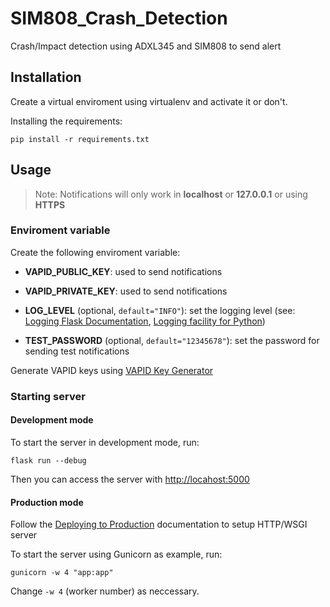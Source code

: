 # SIM808_Crash_Detection

Crash/Impact detection using ADXL345 and SIM808 to send alert

## Installation

Create a virtual enviroment using virtualenv and activate it or don't.

Installing the requirements:

```shell
pip install -r requirements.txt
```

## Usage

> Note: Notifications will only work in **localhost** or **127.0.0.1** or using **HTTPS**

### Enviroment variable

Create the following enviroment variable:

- **VAPID_PUBLIC_KEY**: used to send notifications
  
- **VAPID_PRIVATE_KEY**: used to send notifications
  
- **LOG_LEVEL** (optional, `default="INFO"`): set the logging level (see: [Logging Flask Documentation](https://flask.palletsprojects.com/en/3.0.x/logging/), [Logging facility for Python](https://docs.python.org/3/library/logging.html))
  
- **TEST_PASSWORD** (optional, `default="12345678"`): set the password for sending test notifications
  
Generate VAPID keys using [VAPID Key Generator](https://www.attheminute.com/vapid-key-generator)

### Starting server

#### Development mode

To start the server in development mode, run:

```shell
flask run --debug
```

Then you can access the server with [http://locahost:5000]()

#### Production mode

Follow the [Deploying to Production](https://flask.palletsprojects.com/en/3.0.x/deploying/) documentation to setup HTTP/WSGI server

To start the server using Gunicorn as example, run:

```shell
gunicorn -w 4 "app:app"
```

Change `-w 4` (worker number) as neccessary.
